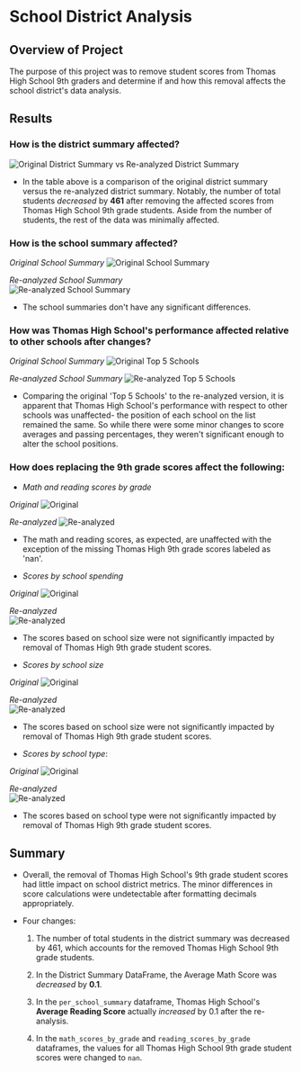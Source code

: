 # School District Analysis

## Overview of Project
The purpose of this project was to remove student scores from Thomas High School 9th graders and determine if and how this removal affects the school district's data analysis.

## Results
### __How is the district summary affected?__

![Original District Summary vs Re-analyzed District Summary](./Resources/district_summaries_table.png)

- In the table above is a comparison of the original district summary versus the re-analyzed district summary. Notably, the number of total students *decreased* by **461** after removing the affected scores from Thomas High School 9th grade students. Aside from the number of students, the rest of the data was minimally affected.

### __How is the school summary affected?__
_Original School Summary_
![Original School Summary](./Resources/per_school_sum_OG.png)

_Re-analyzed School Summary_    
![Re-analyzed School Summary](./Resources/per_school_sum_reval.png)

- The school summaries don't have any significant differences.

### __How was Thomas High School's performance affected relative to other schools after changes?__
_Original School Summary_
![Original Top 5 Schools](./Resources/top5_OG.png)

_Re-analyzed School Summary_
![Re-analyzed Top 5 Schools](./Resources/top5_reval.png)
   
- Comparing the original 'Top 5 Schools' to the re-analyzed version, it is apparent that Thomas High School's performance with respect to other schools was unaffected- the position of each school on the list remained the same. So while there were some minor changes to score averages and passing percentages, they weren't significant enough to alter the school positions.
        
### __How does replacing the 9th grade scores affect the following__:

- *Math and reading scores by grade* 

_Original_
![Original](./Resources/math_by_grade_OG.png)
    
_Re-analyzed_
![Re-analyzed](./Resources/math_by_grade_reval.png)
    
   - The math and reading scores, as expected, are unaffected with the exception of the missing Thomas High 9th grade scores labeled as 'nan'. 
    
        
- *Scores by school spending*

_Original_
![Original](./Resources/spending_summary_OG.png)

_Re-analyzed_    
![Re-analyzed](./Resources/spending_summary_reval.png)

   - The scores based on school size were not significantly impacted by removal of Thomas High 9th grade student scores.
    
    
    
- *Scores by school size*

 _Original_
 ![Original](./Resources/size_sum_OG.png)
 
_Re-analyzed_   
![Re-analyzed](./Resources/size_sum_reval.png)

   - The scores based on school size were not significantly impacted by removal of Thomas High 9th grade student scores.
    
- *Scores by school type*:

_Original_
![Original](./Resources/type_sum_OG.png)

_Re-analyzed_  
![Re-analyzed](./Resources/type_sum_reval.png)

   - The scores based on school type were not significantly impacted by removal of Thomas High 9th grade student scores.
    
## Summary
- Overall, the removal of Thomas High School's 9th grade student scores had little impact on school district metrics. The minor differences in score calculations were undetectable after formatting decimals appropriately. 

- Four changes:
     1. The number of total students in the district summary was decreased by 461, which accounts for the removed Thomas High School 9th grade students.

     2. In the District Summary DataFrame, the Average Math Score was *decreased* by **0.1**.

     3. In the ```per_school_summary``` dataframe, Thomas High School's **Average Reading Score** actually *increased* by 0.1 after the re-analysis.

     4. In the ```math_scores_by_grade``` and ```reading_scores_by_grade``` dataframes, the values for all Thomas High School 9th grade student scores were changed to ```nan```.



